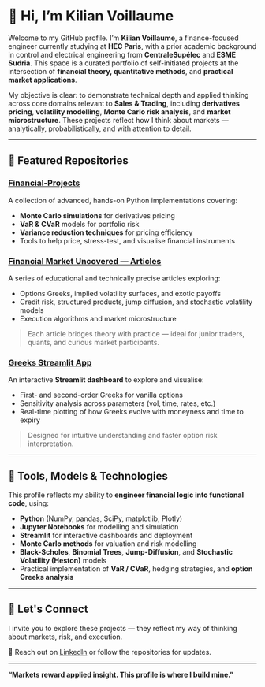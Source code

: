 # 👋 Hi, I’m Kilian Voillaume

Welcome to my GitHub profile. I’m **Kilian Voillaume**, a finance-focused engineer currently studying at **HEC Paris**, with a prior academic background in control and electrical engineering from **CentraleSupélec** and **ESME Sudria**. This space is a curated portfolio of self-initiated projects at the intersection of **financial theory, quantitative methods**, and **practical market applications**.

My objective is clear: to demonstrate technical depth and applied thinking across core domains relevant to **Sales & Trading**, including **derivatives pricing**, **volatility modelling**, **Monte Carlo risk analysis**, and **market microstructure**. These projects reflect how I think about markets — analytically, probabilistically, and with attention to detail.

---

## 🔎 Featured Repositories

### [Financial-Projects](https://github.com/KilianVoillaume/Financial-Projects)
A collection of advanced, hands-on Python implementations covering:
- **Monte Carlo simulations** for derivatives pricing
- **VaR & CVaR** models for portfolio risk
- **Variance reduction techniques** for pricing efficiency
- Tools to help price, stress-test, and visualise financial instruments

### [Financial Market Uncovered — Articles](https://github.com/KilianVoillaume/Financial_Market_Uncovered_Articles)
A series of educational and technically precise articles exploring:
- Options Greeks, implied volatility surfaces, and exotic payoffs
- Credit risk, structured products, jump diffusion, and stochastic volatility models
- Execution algorithms and market microstructure
> Each article bridges theory with practice — ideal for junior traders, quants, and curious market participants.

### [Greeks Streamlit App](https://github.com/KilianVoillaume/Greeks_Streamlit_APP)
An interactive **Streamlit dashboard** to explore and visualise:
- First- and second-order Greeks for vanilla options
- Sensitivity analysis across parameters (vol, time, rates, etc.)
- Real-time plotting of how Greeks evolve with moneyness and time to expiry
> Designed for intuitive understanding and faster option risk interpretation.

---

## 🧠 Tools, Models & Technologies

This profile reflects my ability to **engineer financial logic into functional code**, using:
- **Python** (NumPy, pandas, SciPy, matplotlib, Plotly)
- **Jupyter Notebooks** for modelling and simulation
- **Streamlit** for interactive dashboards and deployment
- **Monte Carlo methods** for valuation and risk modelling
- **Black-Scholes**, **Binomial Trees**, **Jump-Diffusion**, and **Stochastic Volatility (Heston)** models
- Practical implementation of **VaR / CVaR**, hedging strategies, and **option Greeks analysis**

---

## 💼 Let's Connect

I invite you to explore these projects — they reflect my way of thinking about markets, risk, and execution. 

📩 Reach out on [LinkedIn](https://www.linkedin.com/in/kilian-voillaume/) or follow the repositories for updates.

---

**“Markets reward applied insight. This profile is where I build mine.”**

